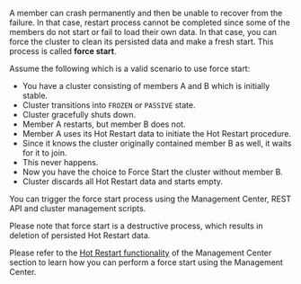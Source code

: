 
A member can crash permanently and then be unable to recover from the failure. In that case, restart process cannot be completed since some of the members do not start or fail to load their own data. In that case, you can force the cluster to clean its persisted data and make a fresh start. This process is called **force start**.

Assume the following which is a valid scenario to use force start:

- You have a cluster consisting of members A and B which is initially stable.
- Cluster transitions into `FROZEN` or `PASSIVE` state.
- Cluster gracefully shuts down.
- Member A restarts, but member B does not.
- Member A uses its Hot Restart data to initiate the Hot Restart procedure.
- Since it knows the cluster originally contained member B as well, it waits for it to join.
- This never happens.
- Now you have the choice to Force Start the cluster without member B.
- Cluster discards all Hot Restart data and starts empty.

You can trigger the force start process using the Management Center, REST API and cluster management scripts.

Please note that force start is a destructive process, which results in deletion of persisted Hot Restart data.

Please refer to the [Hot Restart functionality](/17_Management/06_Management_Center/18_Hot_Restart.md) of the Management Center section to learn how you can perform a force start using the Management Center.

